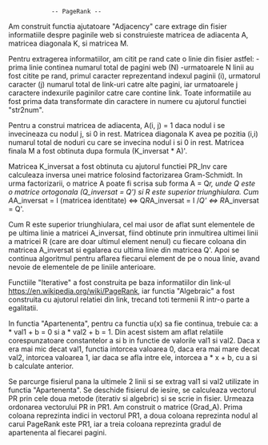                 -- PageRank --
                 
Am construit functia ajutatoare "Adjacency" care extrage din fisier 
informatiile despre paginile web si construieste matricea de adiacenta A, 
matricea diagonala K, si matricea M. 

Pentru extragerea informatiilor, am citit pe rand cate o linie din fisier 
astfel:
-prima linie continea numarul total de pagini web (N) 
-urmatoarele N linii au fost citite pe rand, primul caracter reprezentand 
indexul paginii (i), urmatorul caracter (j) numarul total de link-uri catre 
alte pagini, iar urmatoarele j caractere indexurile paginilor catre care 
contine link.
Toate informatiile au fost prima data transformate din caractere in numere 
cu ajutorul functiei "str2num".

Pentru a construi matricea de adiacenta, A(i, j) = 1 daca nodul i se 
invecineaza cu nodul j, si 0 in rest. Matricea diagonala K avea pe pozitia 
(i,i) numarul total de noduri cu care se invecina nodul i si 0 in rest.
Matricea finala M a fost obtinuta dupa formula (K_inversat * A)'.

Matricea K_inversat a fost obtinuta cu ajutorul functiei PR_Inv care calculeaza
inversa unei matrice folosind factorizarea Gram-Schmidt. In urma factorizarii, 
o matrice A poate fi scrisa sub forma A = Q*r, unde Q este o matrice ortogonala 
(Q_inversat = Q') si R este superior triunghiulara. 
Cum A*A_inversat = I (matricea identitate) <=> Q*R*A_inversat = I /*Q' <=> 
R*A_inversat = Q'.

Cum R este superior triunghiulara, cel mai usor de aflat sunt elementele de 
pe ultima linie a matricei A_inversat, fiind obtinute prin inmultirea ultimei 
linii a matricei R (care are doar ultimul element nenul) cu fiecare coloana 
din matricea A_inversat si egalarea cu ultima linie din matricea Q'. Apoi se 
continua algoritmul pentru aflarea fiecarui element de pe o noua linie, 
avand nevoie de elementele de pe liniile anterioare. 

Functiile "Iterative" a fost construita pe baza informatiilor din link-ul 
https://en.wikipedia.org/wiki/PageRank, iar functia "Algebraic" a fost 
construita cu ajutorul relatiei din link, trecand toti termenii R intr-o parte 
a egalitatii.

In functia "Apartenenta", pentru ca functia u(x) sa fie continua, trebuie ca:
a * val1 + b = 0   si   a * val2 + b = 1. Din acest sistem am aflat relatiile
corespunzatoare constantelor a si b in functie de valorile val1 si val2. 
Daca x era mai mic decat val1, functia intorcea valoarea 0, daca era mai mare 
decat val2, intorcea valoarea 1, iar daca se afla intre ele, intorcea 
a * x + b, cu a si b calculate anterior.

Se parcurge fisierul pana la ultimele 2 linii si se extrag val1 si val2 
utilizate in functia "Apartenenta". Se deschide fisierul de iesire, se
calculeaza vectorul PR prin cele doua metode (iterativ si algebric) si se 
scrie in fisier. Urmeaza ordonarea vectorului PR in PR1. Am construit o 
matrice (Grad_A). Prima coloana reprezinta indici in vectorul PR1, a 
doua coloana reprezinta nodul al carui PageRank este PR1, iar a treia coloana
reprezinta gradul de apartenenta al fiecarei pagini.
